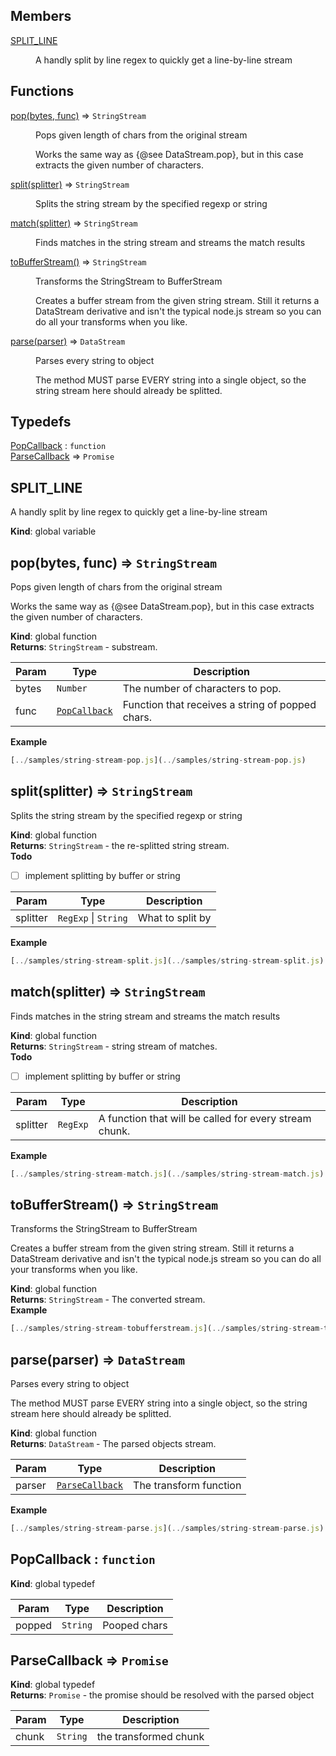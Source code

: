 ## Members

<dl>
<dt><a href="#SPLIT_LINE">SPLIT_LINE</a></dt>
<dd><p>A handly split by line regex to quickly get a line-by-line stream</p>
</dd>
</dl>

## Functions

<dl>
<dt><a href="#pop">pop(bytes, func)</a> ⇒ <code>StringStream</code></dt>
<dd><p>Pops given length of chars from the original stream</p>
<p>Works the same way as {@see DataStream.pop}, but in this case extracts
the given number of characters.</p>
</dd>
<dt><a href="#split">split(splitter)</a> ⇒ <code>StringStream</code></dt>
<dd><p>Splits the string stream by the specified regexp or string</p>
</dd>
<dt><a href="#match">match(splitter)</a> ⇒ <code>StringStream</code></dt>
<dd><p>Finds matches in the string stream and streams the match results</p>
</dd>
<dt><a href="#toBufferStream">toBufferStream()</a> ⇒ <code>StringStream</code></dt>
<dd><p>Transforms the StringStream to BufferStream</p>
<p>Creates a buffer stream from the given string stream. Still it returns a
DataStream derivative and isn&#39;t the typical node.js stream so you can do
all your transforms when you like.</p>
</dd>
<dt><a href="#parse">parse(parser)</a> ⇒ <code>DataStream</code></dt>
<dd><p>Parses every string to object</p>
<p>The method MUST parse EVERY string into a single object, so the string
stream here should already be splitted.</p>
</dd>
</dl>

## Typedefs

<dl>
<dt><a href="#PopCallback">PopCallback</a> : <code>function</code></dt>
<dd></dd>
<dt><a href="#ParseCallback">ParseCallback</a> ⇒ <code>Promise</code></dt>
<dd></dd>
</dl>

<a name="SPLIT_LINE"></a>

## SPLIT_LINE
A handly split by line regex to quickly get a line-by-line stream

**Kind**: global variable  
<a name="pop"></a>

## pop(bytes, func) ⇒ <code>StringStream</code>
Pops given length of chars from the original streamWorks the same way as {@see DataStream.pop}, but in this case extractsthe given number of characters.

**Kind**: global function  
**Returns**: <code>StringStream</code> - substream.  

| Param | Type | Description |
| --- | --- | --- |
| bytes | <code>Number</code> | The number of characters to pop. |
| func | <code>[PopCallback](#PopCallback)</code> | Function that receives a string of popped                                 chars. |

**Example**  
```js
[../samples/string-stream-pop.js](../samples/string-stream-pop.js)
```
<a name="split"></a>

## split(splitter) ⇒ <code>StringStream</code>
Splits the string stream by the specified regexp or string

**Kind**: global function  
**Returns**: <code>StringStream</code> - the re-splitted string stream.  
**Todo**

- [ ] implement splitting by buffer or string


| Param | Type | Description |
| --- | --- | --- |
| splitter | <code>RegExp</code> &#124; <code>String</code> | What to split by |

**Example**  
```js
[../samples/string-stream-split.js](../samples/string-stream-split.js)
```
<a name="match"></a>

## match(splitter) ⇒ <code>StringStream</code>
Finds matches in the string stream and streams the match results

**Kind**: global function  
**Returns**: <code>StringStream</code> - string stream of matches.  
**Todo**

- [ ] implement splitting by buffer or string


| Param | Type | Description |
| --- | --- | --- |
| splitter | <code>RegExp</code> | A function that will be called for every                             stream chunk. |

**Example**  
```js
[../samples/string-stream-match.js](../samples/string-stream-match.js)
```
<a name="toBufferStream"></a>

## toBufferStream() ⇒ <code>StringStream</code>
Transforms the StringStream to BufferStreamCreates a buffer stream from the given string stream. Still it returns aDataStream derivative and isn't the typical node.js stream so you can doall your transforms when you like.

**Kind**: global function  
**Returns**: <code>StringStream</code> - The converted stream.  
**Example**  
```js
[../samples/string-stream-tobufferstream.js](../samples/string-stream-tobufferstream.js)
```
<a name="parse"></a>

## parse(parser) ⇒ <code>DataStream</code>
Parses every string to objectThe method MUST parse EVERY string into a single object, so the stringstream here should already be splitted.

**Kind**: global function  
**Returns**: <code>DataStream</code> - The parsed objects stream.  

| Param | Type | Description |
| --- | --- | --- |
| parser | <code>[ParseCallback](#ParseCallback)</code> | The transform function |

**Example**  
```js
[../samples/string-stream-parse.js](../samples/string-stream-parse.js)
```
<a name="PopCallback"></a>

## PopCallback : <code>function</code>
**Kind**: global typedef  

| Param | Type | Description |
| --- | --- | --- |
| popped | <code>String</code> | Pooped chars |

<a name="ParseCallback"></a>

## ParseCallback ⇒ <code>Promise</code>
**Kind**: global typedef  
**Returns**: <code>Promise</code> - the promise should be resolved with the parsed object  

| Param | Type | Description |
| --- | --- | --- |
| chunk | <code>String</code> | the transformed chunk |

